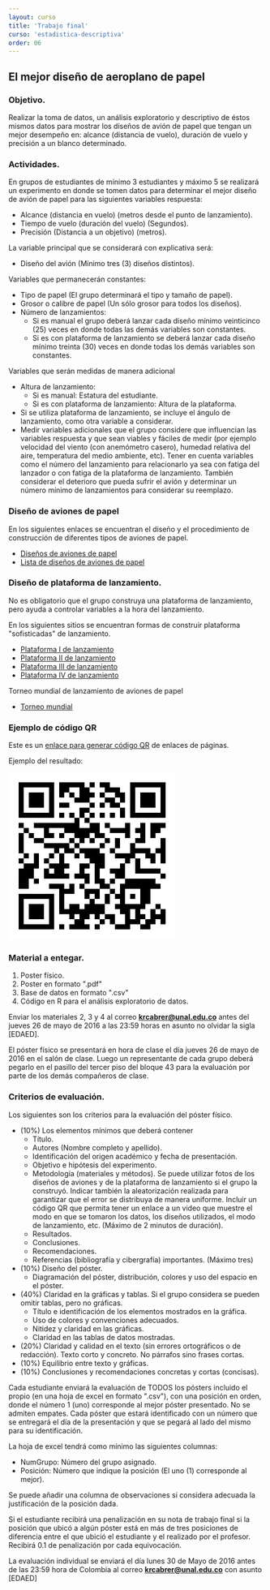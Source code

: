 ```yaml
---
layout: curso
title: 'Trabajo final'
curso: 'estadistica-descriptiva'
order: 06
---
```


## El mejor diseño de aeroplano de papel

### Objetivo.

Realizar la toma de datos, un análisis exploratorio y descriptivo de
éstos mismos datos para mostrar los diseños de avión de papel que tengan 
un mejor desempeño en: alcance (distancia de vuelo), duración de vuelo y
precisión a un blanco determinado.


### Actividades.

En grupos de estudiantes de mínimo 3 estudiantes y máximo 5 se realizará
un experimento en donde se tomen datos para determinar el mejor diseño 
de avión de papel para las siguientes variables respuesta:

- Alcance (distancia en vuelo) (metros desde el punto de lanzamiento).
- Tiempo de vuelo (duración del vuelo) (Segundos).
- Precisión (Distancia a un objetivo) (metros).

La variable principal que se considerará con explicativa será:

- Diseño del avión (Mínimo tres (3) diseños distintos).

Variables que permanecerán constantes:

- Tipo de papel (El grupo determinará el tipo y tamaño de papel).
- Grosor o calibre de papel (Un sólo grosor para todos los diseños).
- Número de lanzamientos:
  * Si es manual el grupo deberá lanzar cada diseño mínimo veinticinco (25) veces en
    donde todas las demás variables son constantes.
  * Si es con plataforma de lanzamiento se deberá lanzar cada diseño mínimo treinta (30) veces en
    donde todas los demás variables son constantes.
   
Variables que serán medidas de manera adicional 

- Altura de lanzamiento:
  * Si es manual: Estatura del estudiante.
  * Si es con plataforma de lanzamiento: Altura de la plataforma.
- Si se utiliza plataforma de lanzamiento, se incluye el ángulo de lanzamiento,
   como otra variable a considerar.
- Medir variables adicionales que el grupo considere que influencian
  las variables respuesta y que sean viables y fáciles de medir
  (por ejemplo velocidad del viento (con anemómetro casero), humedad relativa
  del aire, temperatura del medio ambiente, etc).
  Tener en cuenta variables como el número del lanzamiento para relacionarlo
  ya sea con fatiga del lanzador o con fatiga de la plataforma de lanzamiento.
  También considerar el deterioro que pueda sufrir el avión y determinar
  un número mínimo de lanzamientos para considerar su reemplazo.
  
### Diseño de aviones de papel
    
En los siguientes enlaces se encuentran el diseño y el procedimiento de
construcción de diferentes tipos de aviones de papel.

- [Diseños de aviones de papel](http://www.paperaeroplanes.com/index)
- [Lista de diseños de aviones de papel](http://www.origami-resource-center.com/paper-airplane-instructions.html)

### Diseño de plataforma de lanzamiento.

No es obligatorio que el grupo construya una plataforma de lanzamiento,
pero ayuda a controlar variables a la hora del lanzamiento.

En los siguientes sitios se encuentran formas de construir plataforma 
"sofisticadas" de lanzamiento.

- [Plataforma I  de lanzamiento](https://www.youtube.com/watch?v=wC60S7d_Nr4)
- [Plataforma II de lanzamiento](https://www.youtube.com/watch?v=prlVDbIyBGM)
- [Plataforma III de lanzamiento](https://www.youtube.com/watch?v=Rqo-ImOlMSo)
- [Plataforma IV de lanzamiento](https://www.youtube.com/watch?v=4uYjB-7bC5M)

Torneo mundial de lanzamiento de aviones de papel

- [Torneo mundial](https://www.youtube.com/watch?v=1TegjCPQKGw)

### Ejemplo de código QR

Este es un [enlace para generar código QR](http://www.qrcode.es/es/generador-qr-code/) de enlaces de páginas.

Ejemplo del resultado:

![Código QR](./graficas/codigoQRTrabajoFinal.png)



### Material a entegar.

1. Poster físico.
2. Poster en formato ".pdf"
3. Base de datos en formato ".csv"
4. Código en R para el análisis exploratorio de datos.

Enviar los materiales 2, 3 y 4 al correo **krcabrer@unal.edu.co** antes
del jueves 26 de mayo de 2016 a las 23:59 horas en asunto no olvidar la sigla
[EDAED]. 

El póster físico se presentará en hora de clase el día jueves 26 de mayo
de 2016 en el salón de clase. Luego un representante de cada grupo deberá
pegarlo en el pasillo del tercer piso del bloque 43 para la evaluación por
parte de los demás compañeros de clase.

### Criterios de evaluación.

  Los siguientes son los criterios para la evaluación del póster físico.
  
  * (10%) Los elementos mínimos que deberá contener  
    - Título.
    - Autores (Nombre completo y apellido).
    - Identificación del origen académico y fecha de presentación.
    - Objetivo e hipótesis del experimento.
    - Metodología (materiales y métodos). 
      Se puede utilizar fotos de los diseños de aviones y
      de la plataforma de lanzamiento si el grupo la construyó.
      Indicar también la aleatorización realizada para garantizar
      que el error se distribuya de manera uniforme.
      Incluir un código QR que
      permita tener un enlace a un video que muestre el modo en que se tomaron 
      los datos, los diseños utilizados, el modo de lanzamiento,
      etc. (Máximo de 2 minutos de duración).
    - Resultados.
    - Conclusiones.
    - Recomendaciones.
    - Referencias (bibliografía y cibergrafía) importantes. (Máximo tres)
  * (10%) Diseño del póster.
    - Diagramación del póster, distribución, colores y uso del espacio en el póster.
  * (40%) Claridad en la gráficas y tablas. Si el grupo considera
      se pueden omitir tablas, pero no gráficas. 
    - Título e identificación de los elementos mostrados en la gráfica.
    - Uso de colores y convenciones adecuados.
    - Nitidez y claridad en las gráficas.
    - Claridad en las tablas de datos mostradas.
  * (20%) Claridad y calidad en el texto
    (sin errores ortográficos o de redacción). Texto corto y concreto.
    No párrafos sino frases cortas.
  * (10%) Equilibrio entre texto y gráficas.
  * (10%) Conclusiones y recomendaciones concretas y cortas (concisas).
    
Cada estudiante enviará la evaluación de TODOS los pósters incluido 
el propio (en una hoja de excel en formato ".csv"), 
con una posición en orden, donde el número 1 (uno) corresponde al mejor
póster presentado. No se admiten empates. Cada póster que estará identificado
con un número que se entregará el día de la presentación y que se pegará
al lado del mismo para su identificación.

La hoja de excel tendrá como mínimo las siguientes columnas:

* NumGrupo: Número del grupo asignado.
* Posición: Número que indique la posición (El uno (1) corresponde al mejor).

Se puede añadir una columna de observaciones si considera adecuada la justificación
de la posición dada.

Si el estudiante recibirá una penalización en su nota de trabajo final si
la posición que ubicó a algún póster está en más de tres posiciones de
diferencia entre el que ubició el estudiante y el realizado por el profesor.
Recibirá 0.1 de penalización por cada equivocación.

La evaluación individual se enviará el día lunes 30 de Mayo de 2016 antes de las
23:59 hora de Colombia al correo **krcabrer@unal.edu.co** con asunto
[EDAED]
  
